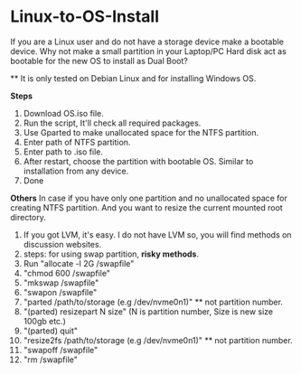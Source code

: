 # Linux-to-OS-Install
If you are a Linux user and do not have a storage device make a bootable device.
Why not make a small partition in your Laptop/PC Hard disk act as bootable for the new OS to install as Dual Boot?

** It is only tested on Debian Linux and for installing Windows OS.

**Steps**
1. Download OS.iso file.
2. Run the script, It'll check all required packages.
3. Use Gparted to make unallocated space for the NTFS partition.
4. Enter path of NTFS partition.
5. Enter path to .iso file.
6. After restart, choose the partition with bootable OS. Similar to installation from any device.
7. Done

**Others**
In case if you have only one partition and no unallocated space for creating NTFS partition. And you want to resize the current mounted root directory. 
1. If you got LVM, it's easy. I do not have LVM so, you will find methods on discussion websites.
2. steps: for using swap partition, **risky methods**.
3. Run "allocate -l 2G /swapfile"
4.  "chmod 600 /swapfile"
5.  "mkswap /swapfile"
6.  "swapon /swapfile"
7.  "parted /path/to/storage (e.g /dev/nvme0n1)" ** not partition number.
8.  "(parted) resizepart N size" (N is partition number, Size is new size 100gb etc.)
9.  "(parted) quit"
10. "resize2fs /path/to/storage (e.g /dev/nvme0n1)" ** not partition number.
11. "swapoff /swapfile"
12. "rm /swapfile"
